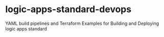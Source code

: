 # logic-apps-standard-devops
YAML build pipelines and Terraform Examples for Building and Deploying logic apps standard
